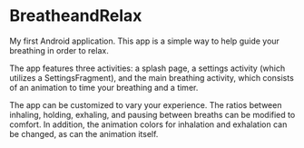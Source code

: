 # BreatheandRelax
My first Android application. This app is a simple way to help guide your breathing in order to relax.

The app features three activities: a splash page, a settings activity (which utilizes a SettingsFragment), 
and the main breathing activity, which consists of an animation to time your breathing and a timer.

The app can be customized to vary your experience. The ratios between inhaling, holding, exhaling, and 
pausing between breaths can be modified to comfort. In addition, the animation colors for inhalation and
exhalation can be changed, as can the animation itself. 
